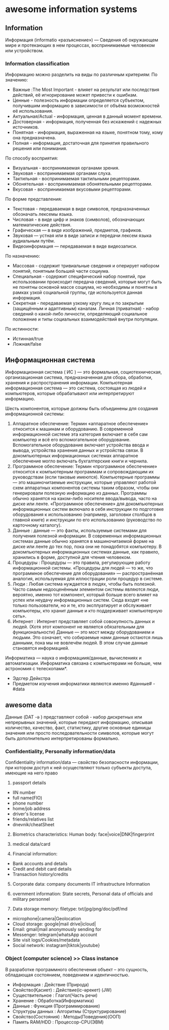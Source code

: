 # awesome information systems


## Information

Информация (informatio «разъяснение») — Сведения об окружающем мире 
и протекающих в нем процессах, воспринимаемые человеком или устройством.



### Information classification

Информацию можно разделить на виды по различным критериям:
По значению:
* Важные :The Most Important - влияет на результат или последствия действий, 
её игнорирование может привести к ошибкам.
* Ценные - полезность информации определяется субъектом, получившим информацию в зависимости от объёма возможностей её использования.
* Актуальная/Actual - информация, ценная в данный момент времени.
* Достоверная - информация, полученная без искажений с надежных источников.
* Понятная - информация, выраженная на языке, понятном тому, кому она предназначена.
* Полная - информация, достаточная для принятия правильного решения или понимания.

По способу восприятия:
- Визуальная - воспринимаемая органами зрения.
- Звуковая - воспринимаемая органами слуха.
- Тактильная - воспринимаемая тактильными рецепторами.
- Обонятельная - воспринимаемая обонятельными рецепторами.
- Вкусовая - воспринимаемая вкусовыми рецепторами.

По форме представления:
- Текстовая - передаваемая в виде символов, предназначенных обозначать лексемы языка.
- Числовая - в виде цифр и знаков (символов), обозначающих математические действия.
- Графическая — в виде изображений, предметов, графиков.
- Звуковая — устная или в виде записи и передачи лексем языка аудиальным путём.
- Видеоинформация — передаваемая в виде видеозаписи.

По назначению:
- Массовая - содержит тривиальные сведения и оперирует набором понятий, 
понятным большей части социума.
- Специальная - содержит специфический набор понятий, при использовании 
происходит передача сведений, которые могут быть не понятны основной массе социума, 
но необходимы и понятны в рамках узкой социальной группы, где используется данная информация.
- Секретная - передаваемая узкому кругу лиц и по закрытым (защищённым и адаптивным) каналам.
Личная (приватная) - набор сведений о какой-либо личности, 
определяющий социальное положение и типы социальных взаимодействий внутри популяции.

По истинности:
- Истинная/true
- Ложная/false



## Информационная система

Информационная система ( ИС ) — это формальная, социотехническая, организационная система, 
предназначенная для сбора, обработки, хранения и распространения информации. 
Компьютерная информационная система — это система, состоящая из людей и компьютеров, 
которые обрабатывают или интерпретируют информацию.

Шесть компонентов, которые должны быть объединены для создания информационной системы:

1. Аппаратное обеспечение: Термин «аппаратное обеспечение» относится к машинам и оборудованию. 
В современной информационной системе эта категория включает в себя сам компьютер 
и всё его вспомогательное оборудование. 
Вспомогательное оборудование включает устройства ввода и вывода, устройства хранения данных и устройства связи. 
В докомпьютерных информационных системах аппаратное обеспечение могло включать бухгалтерские книги и чернила.
2. Программное обеспечение: Термин «программное обеспечение» относится к компьютерным программам 
и сопровождающим их руководствам (если таковые имеются). Компьютерные программы — 
это машиночитаемые инструкции, которые управляют работой схем аппаратных компонентов системы таким образом, 
чтобы они генерировали полезную информацию из данных. Программы обычно хранятся на каком-либо носителе ввода/вывода, 
часто на диске или ленте. «Программное обеспечение» для докомпьютерных информационных систем 
включало в себя инструкции по подготовке оборудования к использованию (например, заголовки столбцов в главной книге) 
и инструкции по его использованию (руководство по карточному каталогу).
3. Данные : данные — это факты, используемые системами для получения полезной информации. 
В современных информационных системах данные обычно хранятся в машиночитаемой форме на диске или ленте до тех пор, 
пока они не понадобятся компьютеру. В докомпьютерных информационных системах данные, как правило, 
хранились в форме, доступной для чтения человеком.
4. Процедуры : Процедуры — это правила, регулирующие работу информационной системы. 
«Процедуры для людей — то же, что программное обеспечение для оборудования» — 
распространённая аналогия, используемая для иллюстрации роли процедур в системе.
5. Люди : Любая система нуждается в людях, чтобы быть полезной. 
Часто самым недооценённым элементом системы являются люди, вероятно, именно тот компонент, 
который больше всего влияет на успех или неудачу информационных систем. 
Сюда входят «не только пользователи, но и те, кто эксплуатирует и обслуживает компьютеры, 
кто хранит данные и кто поддерживает компьютерную сеть». 
6. Интернет : Интернет представляет собой совокупность данных и людей. 
(Хотя этот компонент не является обязательным для функциональности)
Данные — это мост между оборудованием и людьми. Это означает, 
что собираемые нами данные остаются лишь данными, пока мы не вовлечём людей. 
В этом случае данные становятся информацией.


Информатика — наука о информациия/данные, вычислениях и автоматизации. 
Информатика связана с компьютерами не больше, чем астрономия с телескопами*.
- Эдсгер Дейкстра
- Предметом изучения информатики являются именно #данные# - #data





## awesome data

Данные (DAT -ə ) представляют собой - набор дискретных 
или непрерывных значений, которые передают информацию, 
описывая количество, качество, факт, статистику, 
другие основные единицы значения или просто последовательности символов, 
которые могут быть дополнительно интерпретированы формально.






### Confidentiality, Personally information/data

Confidentiality  information/data  — свойство безопасности информации, 
при котором доступ к ней осуществляют только субъекты доступа, имеющие на него право
1. passport details
- IIN number
- full name(FIO)
- phone number
- home/job address
- driver's license
- friends/relatives list
- dnevnik/cheatSheet

2. Biometrics characteristics: 
Human body: face|voice|DNK|fingerprint

3. medical data/card

4. Financial information:
- Bank accounts and details
- Credit and debit card details
- Transaction history/credits

5. Corporate data: company documents
IT infrastructure Information

6. overnment information: State secrets,
Personal data of officials and military personnel

7. Data storage memory: 
filetype: txt/jpg/png/doc/pdf/md
* microphone|camera|Geolocation
* Cloud storage: google|mail drive|icloud|
* Email: gmail|mail anonymously sending for
* Messenger: telegram|whatsApp account
* Site visit logs/Cookies/metadata
* Social network: instagram|tiktok|youtube}













### Object (computer science) >> Class instance

В разработке программного обеспечения объект – это сущность, 
обладающая состоянием, поведением и идентичностью.
- Информация          :   Действие (Природа)
- Свойство(Қасиет)    :   Действие(іс-әрекет) (JW)
- Существительное     :   Глагол(Часть речи)
- Хранение            :   Обработка(Информатика)
- Данные              :   Функция  (Программирование)
- Структуры данных    :   Алгоритмы (Структурирование)
- Свойство(Состояния) :   Методы(Поведения)(ООП)
- Память RAM/HDD      :   Процессор-CPU(ЭВМ)


































































